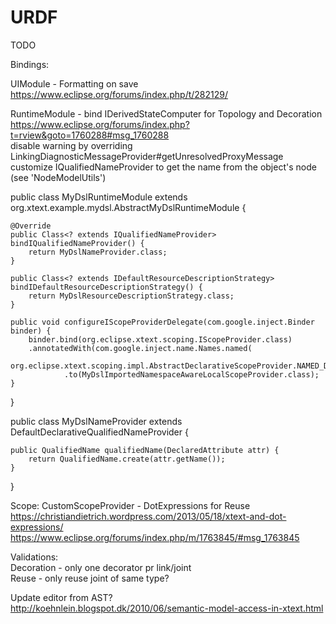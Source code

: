 # URDF

TODO

Bindings:  

UIModule - Formatting on save  
https://www.eclipse.org/forums/index.php/t/282129/  
  
RuntimeModule - bind IDerivedStateComputer for Topology and Decoration  
https://www.eclipse.org/forums/index.php?t=rview&goto=1760288#msg_1760288  
disable warning by overriding LinkingDiagnosticMessageProvider#getUnresolvedProxyMessage  
customize IQualifiedNameProvider to get the name from the object's node (see 'NodeModelUtils')   

public class MyDslRuntimeModule extends org.xtext.example.mydsl.AbstractMyDslRuntimeModule {

	@Override
	public Class<? extends IQualifiedNameProvider> bindIQualifiedNameProvider() {
		return MyDslNameProvider.class;
	}
	
	public Class<? extends IDefaultResourceDescriptionStrategy> bindIDefaultResourceDescriptionStrategy() {
		return MyDslResourceDescriptionStrategy.class;
	}
	
	public void configureIScopeProviderDelegate(com.google.inject.Binder binder) {
		binder.bind(org.eclipse.xtext.scoping.IScopeProvider.class)
		.annotatedWith(com.google.inject.name.Names.named(
				org.eclipse.xtext.scoping.impl.AbstractDeclarativeScopeProvider.NAMED_DELEGATE))
				.to(MyDslImportedNamespaceAwareLocalScopeProvider.class);
	}
	
}

public class MyDslNameProvider extends DefaultDeclarativeQualifiedNameProvider {

	public QualifiedName qualifiedName(DeclaredAttribute attr) {
		return QualifiedName.create(attr.getName());
	}
	
}
  
Scope:
CustomScopeProvider - DotExpressions for Reuse  
https://christiandietrich.wordpress.com/2013/05/18/xtext-and-dot-expressions/  
https://www.eclipse.org/forums/index.php/m/1763845/#msg_1763845

Validations:  
Decoration - only one decorator pr link/joint  
Reuse - only reuse joint of same type?   
  
Update editor from AST?  
http://koehnlein.blogspot.dk/2010/06/semantic-model-access-in-xtext.html


